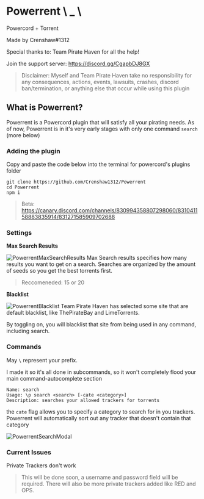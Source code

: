 # Powerrent \  _ \
Powercord + Torrent

Made by Crenshaw#1312

Special thanks to: Team Pirate Haven for all the help!

Join the support server: https://discord.gg/CgapbDJ8GX

> Disclaimer: Myself and Team Pirate Haven take no responsibility for any consequences, actions, events, lawsuits, crashes, discord ban/termination, or anything else that occur while using this plugin

## What is Powerrent?
Powerrent is a Powercord plugin that will satisfy all your pirating needs. As of now, Powerrent is in it's very early stages with only one command `search` (more below)
### Adding the plugin
Copy and paste the code below into the terminal for powercord's plugins folder
```
git clone https://github.com/Crenshaw1312/Powerrent
cd Powerrent
npm i
```

> Beta: https://canary.discord.com/channels/830994358807298060/831041158883835914/831271585909702688
### Settings
**Max Search Results**

![PowerrentMaxSearchResults](https://hoodie.vip/uploads/b1215eff-59ca-4766-99c4-8d7ffb87d6a7/9Msy7AHB.png)
Max Search results specifies how many results you want to get on a search. Searches are organized by the amount of seeds so you get the best torrents first.
> Reccomeneded: 15 or 20

**Blacklist**

![PowerrentBlacklist](https://hoodie.vip/uploads/b1215eff-59ca-4766-99c4-8d7ffb87d6a7/gQ68sPYC.png)
Team Pirate Haven has selected some site that are default blacklist, like ThePirateBay and LimeTorrents.

By toggling on, you will blacklist that site from being used in any command, including search.

### Commands
May `\` represent your prefix.

I made it so it's all done in subcommands, so it won't completely flood your main command-autocomplete section

```
Name: search
Usage: \p search <search> [-cate <category>]
Description: searches your allowed trackers for torrents
```
the `cate` flag allows you to specify a category to search for in you trackers. Powerrent will automatically sort out any tracker that doesn't contain that category

![PowerrentSearchModal](https://hoodie.vip/uploads/b1215eff-59ca-4766-99c4-8d7ffb87d6a7/KmdHI3p4.png)

### Current Issues
Private Trackers don't work
> This will be done soon, a username and password field will be required. There will also be more private trackers added like RED and OPS.
